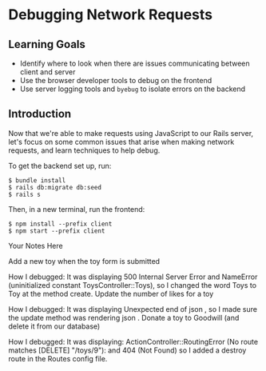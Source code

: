 # Debugging Network Requests

## Learning Goals

- Identify where to look when there are issues communicating between client and
  server
- Use the browser developer tools to debug on the frontend
- Use server logging tools and `byebug` to isolate errors on the backend

## Introduction

Now that we're able to make requests using JavaScript to our Rails server, let's
focus on some common issues that arise when making network requests, and learn
techniques to help debug.

To get the backend set up, run:

```console
$ bundle install
$ rails db:migrate db:seed
$ rails s
```

Then, in a new terminal, run the frontend:

```console
$ npm install --prefix client
$ npm start --prefix client
```
Your Notes Here

Add a new toy when the toy form is submitted

How I debugged: It was displaying 500 Internal Server Error and NameError (uninitialized constant ToysController::Toys), so I changed the word Toys to Toy at the method create.
Update the number of likes for a toy

How I debugged: It was displaying Unexpected end of json , so I made sure the update method was rendering json .
Donate a toy to Goodwill (and delete it from our database)

How I debugged: It was displaying: ActionController::RoutingError (No route matches [DELETE] "/toys/9"): and 404 (Not Found) so I added a destroy route in the Routes config file.